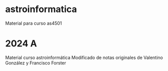 # astroinformatica
Material para curso as4501


# 2024 A

Material curso astroinformática
Modificado de notas originales de Valentino González y Francisco Forster

